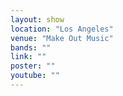 ```yaml
---
layout: show
location: "Los Angeles"
venue: "Make Out Music"
bands: ""
link: ""
poster: ""
youtube: ""
---
```



